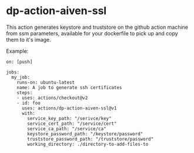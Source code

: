 # dp-action-aiven-ssl

This action generates keystore and truststore on the github action machine from ssm parameters, available for your dockerfile to pick up and copy them to it's image.

Example: 
```
on: [push]

jobs:
  my_job:
    runs-on: ubuntu-latest
    name: A job to generate ssh certificates
    steps:
    - uses: actions/checkout@v2
    - id: foo
      uses: actions/dp-action-aiven-ssl@v1
      with:
        service_key_path: "/serivce/key"
        service_cert_path: "/service/cert"
        service_ca_path: "/service/ca"
        keystore_password_path: "/keystore/password"
        truststore_password_path: "/truststore/password"
        working_directory: ./directory-to-add-files-to
```
